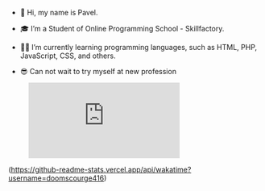 - 👋 Hi, my name is Pavel.
- 🎓 I’m a Student of Online Programming School - Skillfactory.
- ✍🏻 I’m currently learning programming languages, such as HTML, PHP, JavaScript, CSS, and others.

- 😎 Can not wait to try myself at new profession

<figure><embed src="https://wakatime.com/share/@doomscourge416/2a73af96-e189-4020-9e95-083a7eb3c32f.svg"></embed></figure>

(https://github-readme-stats.vercel.app/api/wakatime?username=doomscourge416)
<!--
- 📫 How to reach me ...
- 😄 Pronouns: ...
- ⚡ Fun fact: ...


 
doomscourge416/doomscourge416 is a ✨ special ✨ repository because its `README.md` (this file) appears on your GitHub profile.
You can click the Preview link to take a look at your changes.
--->
